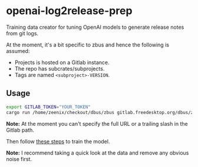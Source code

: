 # **openai-log2release-prep**

Training data creator for tuning OpenAI models to generate release notes from git logs.

At the moment, it's a bit specific to zbus and hence the following is assumed:

* Projects is hosted on a Gitlab instance.
* The repo has subcrates/subprojects.
* Tags are named `<subproject>-VERSION`.

## Usage

```sh
export GITLAB_TOKEN="YOUR_TOKEN"
cargo run /home/zeenix/checkout/dbus/zbus gitlab.freedesktop.org/dbus/zbus > /tmp/training_data.json
```

**Note:** At the moment you can't specify the full URL or a trailing slash in the Gitlab path.

Then follow [these steps](https://beta.openai.com/docs/guides/fine-tuning) to train the model.

**Note:** I recommend taking a quick look at the data and remove any obvious noise first.
